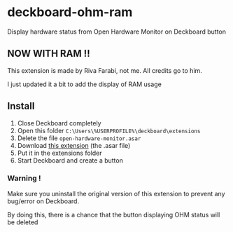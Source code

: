 # deckboard-ohm-ram
Display hardware status from Open Hardware Monitor on Deckboard button

## NOW WITH RAM !!
This extension is made by Riva Farabi, not me. All credits go to him.

I just updated it a bit to add the display of RAM usage


## Install
1. Close Deckboard completely
2. Open this folder `C:\Users\%USERPROFILE%\deckboard\extensions`
3. Delete the file `open-hardware-monitor.asar`
4. Download [this extension](https://github.com/DataNext27/deckboard-ohm-ram/releases/tag/v1) (the .asar file)
5. Put it in the extensions folder
6. Start Deckboard and create a button


### Warning ! 
Make sure you uninstall the original version of this extension to prevent any bug/error on Deckboard.

By doing this, there is a chance that the button displaying OHM status will be deleted
